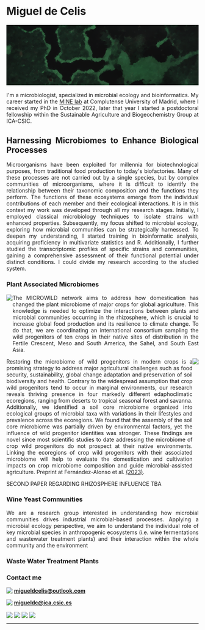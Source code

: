 <h1 align="left">Miguel de Celis</h1>

![MasterHead](https://github.com/Migueldc1/Migueldc1/blob/main/biofilm.png)

<div align="justify">
 
 I'm a microbiologist, specialized in microbial ecology and bioinformatics. My career started in the [MINE lab](http://minelab.bioucm.es/) at Complutense University of Madrid, where I received my PhD in October 2022, later that year I started a postdoctoral fellowship within the Sustainable Agriculture and Biogeochemistry Group at ICA-CSIC.

</div> 
   
<h2 align="justify">Harnessing Microbiomes to Enhance Biological Processes</h2>

<div align="justify">

 Microorganisms have been exploited for millennia for biotechnological purposes, from traditional food production to today's biofactories. Many of these processes are not carried out by a single species, but by complex communities of microorganisms, where it is difficult to identify the relationship between their taxonomic composition and the functions they perform. The functions of these ecosystems emerge from the individual contributions of each member and their ecological interactions. It is in this context my work was developed through all my research stages. Initially, I employed classical microbiology techniques to isolate strains with enhanced properties. Subsequently, my focus shifted to microbial ecology, exploring how microbial communities can be strategically harnessed. To deepen my understanding, I started training in bioinformatic analysis, acquiring proficiency in multivariate statistics and R. Additionally, I further studied the transcriptomic profiles of specific strains and communities, gaining a comprehensive assessment of their functional potential under distinct conditions. I could divide my research according to the studied system. 
</div> 
 
<h3 align="justify">Plant Associated Microbiomes</h3>
<div align="justify">
 
<img align="left" height="165" src="https://github.com/Microwild/MICROWILD/raw/main/Workflow/Project_2_Microbiome_bulksoil/Outputs/Fig1_Maps/Figure1_Geographical_origin_CWP.jpg">

The MICROWILD network aims to address how domestication has changed the plant microbiome of major crops for global agriculture. This knowledge is needed to optimize the interactions between plants and microbial communities occurring in the rhizosphere, which is crucial to increase global food production and its resilience to climate change. To do that, we are coordinating an international consortium sampling the wild progenitors of ten crops in their native sites of distribution in the Fertile Crescent, Meso and South America, the Sahel, and South East Asia.

<img align="right" height="350" src="https://github.com/Microwild/MICROWILD/raw/main/Workflow/Project_2_Microbiome_bulksoil/Outputs/Fig3_Network/Figure3_Network.jpg">

Restoring the microbiome of wild progenitors in modern crops is a promising strategy to address major agricultural challenges such as food security, sustainability, global change adaptation and preservation of soil biodiversity and health. Contrary to the widespread assumption that crop wild progenitors tend to occur in marginal environments, our research reveals thriving presence in four markedly different edaphoclimatic ecoregions, ranging from deserts to tropical seasonal forest and savanna. Additionally, we identified a soil core microbiome organized into ecological groups of microbial taxa with variations in their lifestyles and prevalence across the ecoregions. We found that the assembly of the soil core microbiome was partially driven by environmental factors, yet the influence of wild progenitor identities was stronger. These findings are novel since most scientific studies to date addressing the microbiome of crop wild progenitors do not prospect at their native environments. Linking the ecoregions of crop wild progenitors with their associated microbiome will help to evaluate the domestication and cultivation impacts on crop microbiome composition and guide microbial-assisted agriculture.
Preprint at Fernández-Alonso et al. [(2023)](https://www.researchsquare.com/article/rs-3547051/v1).

SECOND PAPER REGARDING RHIZOSPHERE INFLUENCE TBA
</div> 


 
 <h3 align="justify">Wine Yeast Communities</h3>
<div align="justify">
 
  We are a research group interested in understanding how microbial communities drives industrial microbial-based processes. Applying a microbial ecology perspective, we aim to understand the individual role of key microbial species in anthropogenic ecosystems (i.e. wine fermentations and wastewater treatment plants) and their interaction within the whole community and the environment

  </div> 
 
 <h3 align="justify">Waste Water Treatment Plants</h3>


  
<h3 align="justify">Contact me </h3>

<div align="">

<img align="top" height="25" src="https://upload.wikimedia.org/wikipedia/commons/thumb/f/f7/Microsoft_Outlook_2013-2019_logo.svg/811px-Microsoft_Outlook_2013-2019_logo.svg.png"> **migueldcelis@outlook.com**

<img align="top" height="20" src="https://static-00.iconduck.com/assets.00/mail-icon-1024x838-je2wrbe7.png"> **migueldc@ica.csic.es**

<a href="https://scholar.google.com/citations?user=voPqq-wAAAAJ&hl" target="blank"><img align="center" src="https://upload.wikimedia.org/wikipedia/commons/thumb/c/c7/Google_Scholar_logo.svg/768px-Google_Scholar_logo.svg.png" height="40"/></a>
<a href="https://www.researchgate.net/profile/Miguel-De-Celis" target="blank"><img align="center" src="https://help.researchgate.net/hc/article_attachments/17825143633297" height="60"/></a>
<a href="https://orcid.org/0000-0002-3653-3031" target="blank"><img align="center" src="https://upload.wikimedia.org/wikipedia/commons/thumb/0/06/ORCID_iD.svg/1024px-ORCID_iD.svg.png" height="40"/></a>
<a href="http://minelab.bioucm.es/" target="blank"><img align="center" src="http://minelab.bioucm.es/plantillas/templates/mine/images/logo.png" height="50" /></a>


</div>  

---


